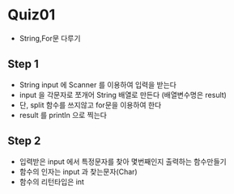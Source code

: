 # Quiz01
* String,For문 다루기

## Step 1
* String input 에 Scanner 를 이용하여 입력을 받는다
* input 을 각문자로 쪼개어 String 배열로 만든다 (배열변수명은 result)
* 단, split 함수를 쓰지않고 for문을 이용하여 한다
* result 를 println 으로 찍는다

## Step 2
* 입력받은 input 에서 특정문자를 찾아 몇번째인지 출력하는 함수만들기
* 함수의 인자는 input 과 찾는문자(Char)
* 함수의 리턴타입은 int
